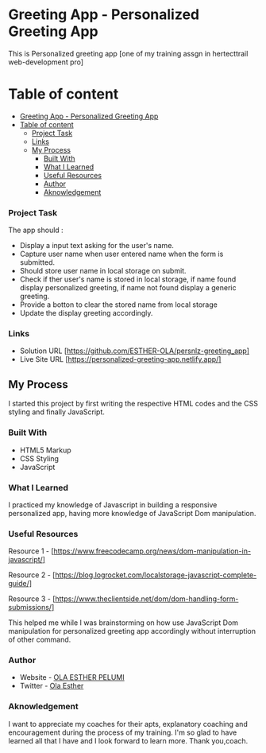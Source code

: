 # Greeting App - Personalized Greeting App

This is Personalized greeting app [one of my training assgn in hertecttrail web-development pro]

# Table of content

- [Greeting App - Personalized Greeting App](#greeting-app---personalized-greeting-app)
- [Table of content](#table-of-content)
    - [Project Task](#project-task)
    - [Links](#links)
  - [My Process](#my-process)
    - [Built With](#built-with)
    - [What I Learned](#what-i-learned)
    - [Useful Resources](#useful-resources)
    - [Author](#author)
    - [Aknowledgement](#aknowledgement)


### Project Task

The app should :

- Display a input text asking for the user's name.
- Capture user name when user entered name when the form is submitted.
- Should store user name in local storage on submit.
- Check if ther user's name is stored in local storage,
  if name found display personalized greeting, if name not found display a generic greeting.
- Provide a botton to clear the stored name from local storage
- Update the display greeting accordingly.

### Links

- Solution URL [https://github.com/ESTHER-OLA/persnlz-greeting_app]
- Live Site URL [https://personalized-greeting-app.netlify.app/]

## My Process

I started this project by first writing the respective HTML codes and the CSS styling and finally JavaScript.

### Built With 

- HTML5 Markup
- CSS Styling
- JavaScript

### What I Learned 

I practiced my knowledge of Javascript in building a responsive personalized app, having more knowledge of JavaScript Dom manipulation.

### Useful Resources 

Resource 1 - [https://www.freecodecamp.org/news/dom-manipulation-in-javascript/]

Resource 2 - [https://blog.logrocket.com/localstorage-javascript-complete-guide/]

Resource 3 - [https://www.theclientside.net/dom/dom-handling-form-submissions/]

This helped me while I was brainstorming on how use JavaScript Dom manipulation for personalized greeting app accordingly without interruption of other command.


### Author 

- Website - [OLA ESTHER PELUMI](https://github.com/ESTHER-OLA)
- Twitter - [Ola Esther](https://twitter.com/P_tomiwa_?t=HE5B98KKAv0af67LEabh6Q&s=09)


### Aknowledgement

I want to appreciate my coaches for their apts, explanatory coaching and encouragement during the process of my training. I'm so glad to have learned all that I have and I look forward to learn more. Thank you,coach.